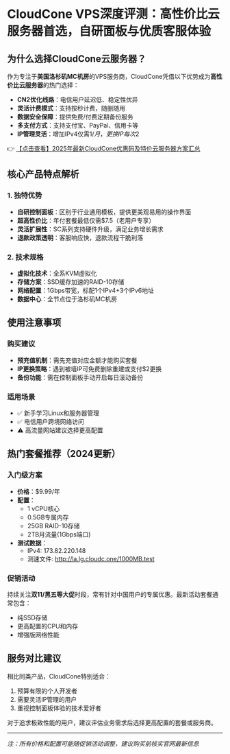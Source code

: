 # CloudCone VPS深度评测：高性价比云服务器首选，自研面板与优质客服体验

## 为什么选择CloudCone云服务器？

作为专注于**美国洛杉矶MC机房**的VPS服务商，CloudCone凭借以下优势成为**高性价比云服务器**的热门选择：

- **CN2优化线路**：电信用户延迟低、稳定性优异
- **灵活计费模式**：支持按秒计费，随删随用
- **数据安全保障**：提供免费/付费定期备份服务
- **多支付方式**：支持支付宝、PayPal、信用卡等
- **IP管理灵活**：增加IPv4仅需$1/月，更换IP每次$2

👉 [【点击查看】2025年最新CloudCone优惠码及特价云服务器方案汇总](https://bit.ly/Cloudcone)

## 核心产品特点解析

### 1. 独特优势
- **自研控制面板**：区别于行业通用模板，提供更美观易用的操作界面
- **超高性价比**：年付套餐最低仅需$7.5（老用户专享）
- **灵活扩展性**：SC系列支持硬件升级，满足业务增长需求
- **退款政策透明**：客服响应快，退款流程干脆利落

### 2. 技术规格
- **虚拟化技术**：全系KVM虚拟化
- **存储方案**：SSD缓存加速的RAID-10存储
- **网络配置**：1Gbps带宽，标配1个IPv4+3个IPv6地址
- **数据中心**：全节点位于洛杉矶MC机房

## 使用注意事项

### 购买建议
- **预充值机制**：需先充值对应金额才能购买套餐
- **IP更换策略**：遇到被墙IP可免费删除重建或支付$2更换
- **备份功能**：需在控制面板手动开启每日滚动备份

### 适用场景
- ✅ 新手学习Linux和服务器管理
- ✅ 电信用户跨境网络访问
- ⚠️ 高流量网站建议选择更高配置

## 热门套餐推荐（2024更新）

### 入门级方案
- **价格**：$9.99/年
- **配置**：
  - 1 vCPU核心
  - 0.5GB专属内存
  - 25GB RAID-10存储
  - 2TB月流量(1Gbps端口)
- **测试数据**：
  - IPv4: 173.82.220.148
  - 测速文件: http://la.lg.cloudc.one/1000MB.test

### 促销活动
持续关注**双11/黑五等大促**时段，常有针对中国用户的专属优惠。最新活动套餐通常包含：
- 纯SSD存储
- 更高配置的CPU和内存
- 增强版网络性能

## 服务对比建议

相比同类产品，CloudCone特别适合：
1. 预算有限的个人开发者
2. 需要灵活IP管理的用户
3. 重视控制面板体验的技术爱好者

对于追求极致性能的用户，建议评估业务需求后选择更高配置的套餐或服务商。

---

*注：所有价格和配置可能随促销活动调整，建议购买前核实官网最新信息*